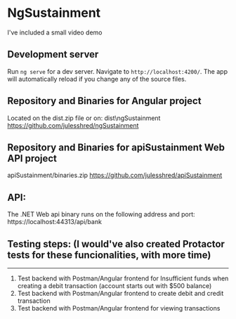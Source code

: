 # NgSustainment
I've included a small video demo

## Development server

Run `ng serve` for a dev server. Navigate to `http://localhost:4200/`. The app will automatically reload if you change any of the source files.

## Repository and Binaries for Angular project
Located on the dist.zip file or on: dist\ngSustainment
https://github.com/julesshred/ngSustainment

## Repository and Binaries for apiSustainment Web API project
apiSustainment/binaries.zip
https://github.com/julesshred/apiSustainment

## API:
The .NET Web api binary runs on the following address and port:
https://localhost:44313/api/bank

## Testing steps: (I would've also created Protactor tests for these funcionalities, with more time)
---------------------------------------------------------------------------------------------------
1) Test backend with Postman/Angular frontend for Insufficient funds when creating a debit transaction
	(account starts out with $500 balance)
2) Test backend with Postman/Angular frontend to create debit and credit transaction
3) Test backend with Postman/Angular frontend for viewing transactions